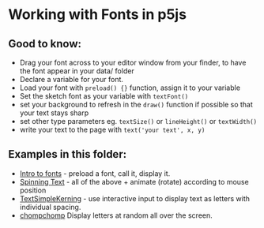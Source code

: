 # Working with Fonts in p5js

## Good to know:
* Drag your font across to your editor window from your finder, to have the font appear in your data/ folder
* Declare a variable for your font.
* Load your font with `preload() {}` function, assign it to your variable
* Set the sketch font as your variable with `textFont()`
* set your background to refresh in the `draw()` function if possible so that your text stays sharp
* set other type parameters eg. `textSize()` or `lineHeight()` or `textWidth()`
* write your text to the page with `text('your text', x, y)`

## Examples in this folder:
* [Intro to fonts](https://karenanndonnachie.github.io/MESS_IS_MORE/P5JS/CHAPTER_2_FONTS/MESS_fonts_intro) - preload a font, call it, display it.
* [Spinning Text](https://karenanndonnachie.github.io/MESS_IS_MORE/P5JS/CHAPTER_2_FONTS/SpinningText) - all of the above + animate (rotate) according to mouse position
* [TextSimpleKerning](https://karenanndonnachie.github.io/MESS_IS_MORE/P5JS/CHAPTER_2_FONTS/TextSimpleKerning/) - use interactive input to display text as letters with individual spacing.
* [chompchomp](https://karenanndonnachie.github.io/MESS_IS_MORE/P5JS/CHAPTER_2_FONTS/chompchomp) Display letters at random all over the screen.
